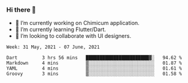 ### Hi there 👋

<!--
**devcat37/devcat37** is a ✨ _special_ ✨ repository because its `README.md` (this file) appears on your GitHub profile.-->


- 🔭 I’m currently working on Chimicum application.
- 🌱 I’m currently learning Flutter/Dart.
- 👯 I’m looking to collaborate with UI designers.
<!-- - 🤔 I’m looking for help with ... -->

<!--START_SECTION:waka-->
```text
Week: 31 May, 2021 - 07 June, 2021

Dart         3 hrs 56 mins   ███████████████████████▓░   94.62 % 
Markdown     4 mins          ▒░░░░░░░░░░░░░░░░░░░░░░░░   01.87 % 
YAML         4 mins          ▒░░░░░░░░░░░░░░░░░░░░░░░░   01.61 % 
Groovy       3 mins          ▒░░░░░░░░░░░░░░░░░░░░░░░░   01.58 % 
```
<!--END_SECTION:waka-->
